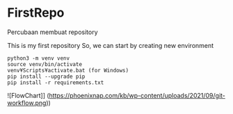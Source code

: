 # FirstRepo
Percubaan membuat repository

This is my first repository
So, we can start by creating new environment

```
python3 -m venv venv
source venv/bin/activate
venv¥Scripts¥activate.bat (for Windows)
pip install --upgrade pip
pip install -r requirements.txt
```
![FlowChart]] (https://phoenixnap.com/kb/wp-content/uploads/2021/09/git-workflow.png))
